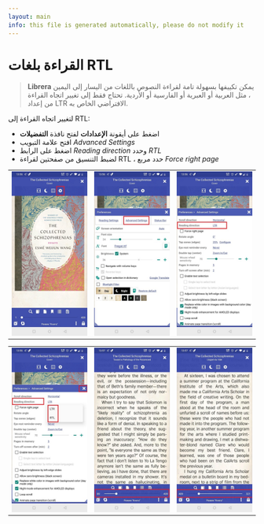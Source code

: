 ```yaml
---
layout: main
info: this file is generated automatically, please do not modify it
---
```


# القراءة بلغات RTL


> **Librera** يمكن تكييفها بسهولة تامة لقراءة النصوص باللغات من اليسار إلى اليمين ، مثل العربية أو العبرية أو الفارسية أو الأردية. تحتاج فقط إلى تغيير اتجاه القراءة من إعداد LTR الافتراضي الخاص به.


لتغيير اتجاه القراءة إلى RTL:

* اضغط على أيقونة **الإعدادات** لفتح نافذة **التفضيلات**
* افتح علامة التبويب _Advanced Settings_
* اضغط على الرابط _Reading direction_ وحدد _RTL_
* لضبط التنسيق من صفحتين لقراءة RTL ، حدد مربع _Force right page_

||||
|-|-|-|
|![](1.jpg)|![](2.jpg)|![](3.jpg)|

||||
|-|-|-|
|![](4.jpg)|![](5.jpg)|![](6.jpg)|
